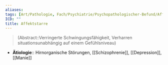 ```yaml
---
aliases: 
tags: [Art/Pathologie, Fach/Psychiatrie/Psychopathologischer-Befund/Affektivität, Modul/m31]
ICD: ""
title: Affektstarre
---
```

> (Abstract::Verringerte Schwingungsfähigkeit, Verharren situationsunabhängig auf einem Gefühlsniveau)
- **Ätiologie**:: Hirnorganische Störungen, [[Schizophrenie]], [[Depression]], [[Manie]]